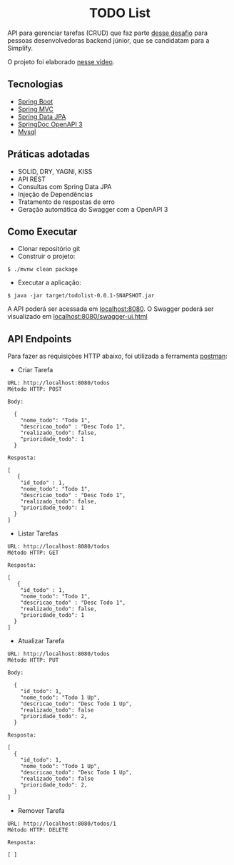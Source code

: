 <h1 align="center">
  TODO List
</h1>


API para gerenciar tarefas (CRUD) que faz parte [desse desafio](https://github.com/simplify-liferay/desafio-junior-backend-simplify) para pessoas desenvolvedoras backend júnior, que se candidatam para a Simplify.

O projeto foi elaborado [nesse vídeo](https://youtu.be/IjProDV001o).

## Tecnologias
 
- [Spring Boot](https://spring.io/projects/spring-boot)
- [Spring MVC](https://docs.spring.io/spring-framework/reference/web/webmvc.html)
- [Spring Data JPA](https://spring.io/projects/spring-data-jpa)
- [SpringDoc OpenAPI 3](https://springdoc.org/v2/#spring-webflux-support)
- [Mysql](https://dev.mysql.com/downloads/)

## Práticas adotadas

- SOLID, DRY, YAGNI, KISS
- API REST
- Consultas com Spring Data JPA
- Injeção de Dependências
- Tratamento de respostas de erro
- Geração automática do Swagger com a OpenAPI 3

## Como Executar

- Clonar repositório git
- Construir o projeto:
```
$ ./mvnw clean package
```
- Executar a aplicação:
```
$ java -jar target/todolist-0.0.1-SNAPSHOT.jar
```

A API poderá ser acessada em [localhost:8080](http://localhost:8080).
O Swagger poderá ser visualizado em [localhost:8080/swagger-ui.html](http://localhost:8080/swagger-ui.html)

## API Endpoints

Para fazer as requisições HTTP abaixo, foi utilizada a ferramenta [postman](https://www.postman.com/):

- Criar Tarefa 
```
URL: http://localhost:8080/todos
Método HTTP: POST

Body:

  {
    "nome_todo": "Todo 1",
    "descricao_todo" : "Desc Todo 1",
    "realizado_todo": false,
    "prioridade_todo": 1
  }

Resposta:

[
   {
    "id_todo" : 1,
    "nome_todo": "Todo 1",
    "descricao_todo" : "Desc Todo 1",
    "realizado_todo": false,
    "prioridade_todo": 1
  }
]
```

- Listar Tarefas
```
URL: http://localhost:8080/todos
Método HTTP: GET

Resposta:

[
   {
    "id_todo" : 1,
    "nome_todo": "Todo 1",
    "descricao_todo" : "Desc Todo 1",
    "realizado_todo": false,
    "prioridade_todo": 1
  }
]
```

- Atualizar Tarefa
```
URL: http://localhost:8080/todos
Método HTTP: PUT

Body:

  {
    "id_todo": 1,
    "nome_todo": "Todo 1 Up",
    "descricao_todo": "Desc Todo 1 Up",
    "realizado_todo": false
    "prioridade_todo": 2,
  }

Resposta:

[
  {
    "id_todo": 1,
    "nome_todo": "Todo 1 Up",
    "descricao_todo": "Desc Todo 1 Up",
    "realizado_todo": false
    "prioridade_todo": 2,
  }
]
```

- Remover Tarefa
```
URL: http://localhost:8080/todos/1
Método HTTP: DELETE

Resposta:

[ ]
```